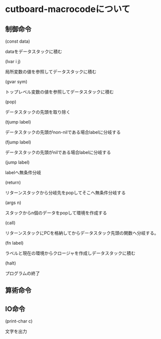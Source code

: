 # cutboard-macrocodeについて
## 制御命令
(const data)

dataをデータスタックに積む

(lvar i j)

局所変数の値を参照してデータスタックに積む

(gvar sym)

トップレベル変数の値を参照してデータスタックに積む

(pop)

データスタックの先頭を取り除く

(tjump label)

データスタックの先頭がnon-nilである場合labelに分岐する

(fjump label)

データスタックの先頭がnilである場合labelに分岐する

(jump label)

labelへ無条件分岐

(return)

リターンスタックから分岐先をpopしてそこへ無条件分岐する

(args n)

スタックからn個のデータをpopして環境を作成する

(call)

リターンスタックにPCを格納してからデータスタック先頭の関数へ分岐する。

(fn label)

ラベルと現在の環境からクロージャを作成しデータスタックに積む

(halt)

プログラムの終了

## 算術命令


## IO命令
(print-char c)

文字を出力
